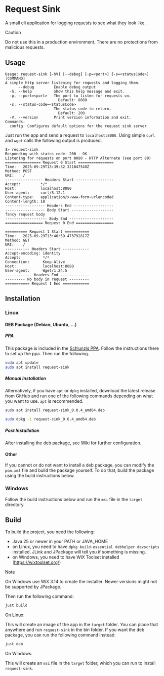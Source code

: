 # Request Sink

A small cli application for logging requests to see what they look like.

> [!CAUTION]
> Do not use this in a production environment. There are no protections from malicious requests.

## Usage

```
Usage: request-sink [-hV] [--debug] [-p=<port>] [-s=<statusCode>] [COMMAND]
A simple http server listening for requests and logging them.
      --debug         Enable debug output
  -h, --help          Show this help message and exit.
  -p, --port=<port>   The port to listen for requests on.
                        Default: 8080
  -s, --status-code=<statusCode>
                      The status code to return.
                        Default: 200
  -V, --version       Print version information and exit.
Commands:
  config  Configures default options for the request sink server
```

Just run the app and send a request to `localhost:8080`.
Using simple `curl` and `wget` calls the following output is produced.

```
$» request-sink        
Responding with status code: 200 - OK
Listening for requests on port 8080 - HTTP Alternate (see port 80)
================ Request 0 Start ================
Time:   2025-09-29T13:39:32.321047540Z
Method: POST
URI:    /
----------------- Headers Start -----------------
Accept:         */*
Host:           localhost:8080
User-agent:     curl/8.12.1
Content-type:   application/x-www-form-urlencoded
Content-length: 18
------------------ Headers End ------------------
------------------ Body Start -------------------
fancy request body
------------------- Body End --------------------
================= Request 0 End =================

========== Request 1 Start ===========
Time:   2025-09-29T13:40:59.473792817Z
Method: GET
URI:    /
----------- Headers Start ------------
Accept-encoding: identity
Accept:          */*
Connection:      Keep-Alive
Host:            localhost:8080
User-agent:      Wget/1.24.5
------------ Headers End -------------
--------- No body in request ---------
=========== Request 1 End ============
```

## Installation

### Linux

#### DEB Package (Debian, Ubuntu, ...)

##### PPA

This package is included in the [Schlunzis PPA](https://github.com/schlunzis/ppa).
Follow the instructions there to set up the ppa. Then run the following.

```bash
sudo apt update
sudo apt install request-sink
```

##### Manual Installation

Alternatively, if you have `apt` or `dpkg` installed, download the latest release from GitHub and run one of the
following commands depending on what you want to use. `apt` is recommended.

```bash
sudo apt install request-sink_0.0.4_amd64.deb
```

```bash
sudo dpkg -i request-sink_0.0.4_amd64.deb
```

##### Post Installation

After installing the deb package, see [Wiki](https://github.com/Til7701/request-sink/wiki/Post-Installation) for further
configuration.

#### Other

If you cannot or do not want to install a deb package, you can modify the `pom.xml` file and build the package yourself.
To do that, build the package using the build instructions below.

### Windows

Follow the build instructions below and run the `msi` file in the `target` directory.

## Build

To build the project, you need the following:

- Java 25 or newer in your PATH or JAVA_HOME
- on Linux, you need to have `dpkg build-essential debhelper devscripts` installed. JLink and JPackage will tell you if
  something is missing.
- on Windows, you need to have WiX Toolset installed (https://wixtoolset.org/)

> [!NOTE]
> On Windows use WiX 3.14 to create the installer. Newer versions might not be supported by JPackage.

Then run the following command:

```bash
just build
```

On Linux:

This will create an image of the app in the `target` folder. You can place that anywhere and run `request-sink` in the
bin folder.
If you want the deb package, you can run the following command instead:

```bash
just deb
```

On Windows:

This will create an `msi` file in the `target` folder, which you can run to install `request-sink`.
